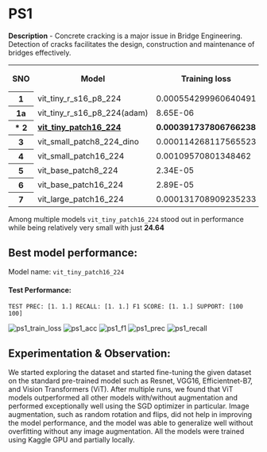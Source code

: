 # PS1 
**Description** - Concrete cracking is a major issue in Bridge Engineering. Detection of cracks facilitates the design, construction and maintenance of bridges effectively.

<table>
    <tr>
        <th  rowspan="2">SNO</th>
        <th rowspan="2">Model</td>
        <th rowspan="2">Training loss</td>
        <th rowspan="2">Training accuracy</td>
        <th rowspan="2">Validation loss</td>
        <th rowspan="2">Validation accuracy</td>
        <th  rowspan="2">Test Loss</td>
        <th  rowspan="2">Test Accuracy</td>
        <th colspan="2"  >Precision</td>
        <th colspan="2" >Recall</td>
        <th colspan="2" >F1 Score</td>
        <th colspan="2">Support</td>
        <th rowspan="2" rowspan="2">Size(mb)</td>
    </tr>
    <tr>
        <td>Positive</td>
        <td>Negative</td>
        <td>Positive</td>
        <td>Negative</td>
        <td>Positive</td>
        <td>Negative</td>
        <td>Positive</td>
        <td>Negative</td>
    </tr>
    <tr>
        <th>1</th>
        <td>vit_tiny_r_s16_p8_224</td>
        <td>0.000554299960640491</td>
        <td>100</td>
        <td>0.0162891943918321</td>
        <td>98.5576923076923</td>
        <td>0.0168405814239612</td>
        <td>100</td>
        <td>1</td>
        <td>1</td>
        <td>1</td>
        <td>1</td>
        <td>1</td>
        <td>1</td>
        <td>100</td>
        <td>100</td>
        <td>24.64</td>
    </tr>
    <tr>
        <th>1a</th>
        <td>vit_tiny_r_s16_p8_224(adam)</td>
        <td>8.65E-06</td>
        <td>100</td>
        <td>0.341207414359325</td>
        <td>96.1538461538461</td>
        <td>1.32988578424848</td>
        <td>84.1346153846153</td>
        <td>0.75757576</td>
        <td>1</td>
        <td>1</td>
        <td>0.68</td>
        <td>0.86206897</td>
        <td>0.80952381</td>
        <td>100</td>
        <td>100</td>
        <td>24.64</td>
    </tr>
    <tr>
        <th><b>* 2</b></th>
        <td><b><a href="https://github.com/FrozenWolf-Cyber/L-T-EduTech-Hackathon/blob/main/PS1/vit_tiny_patch16_224.ipynb">vit_tiny_patch16_224</a></b></td>
        <td><b>0.000391737806766238</b></td>
        <td><b>100</b></td>
        <td><b>0.0066456968404684</b></td>
        <td><b>100</b></td>
        <td><b>0.00862143541542956</b></td>
        <td><b>100</b></td>
        <td><b>1</b></td>
        <td><b>1</b></td>
        <td><b>1</b></td>
        <td><b>1</b></td>
        <td><b>1</b></td>
        <td><b>1</b></td>
        <td><b>100<</b>/td>
        <td><b>100</b></td>
        <td><b>24.64</b></td>
    </tr>
    <tr>
        <th>3</th>
        <td>vit_small_patch8_224_dino</td>
        <td>0.000114268117565523</td>
        <td>100</td>
        <td>0.000981450813504544</td>
        <td>100</td>
        <td>0.00134592478011304</td>
        <td>100</td>
        <td>1</td>
        <td>1</td>
        <td>1</td>
        <td>1</td>
        <td>1</td>
        <td>1</td>
        <td>100</td>
        <td>100</td>
        <td>86.74</td>
    </tr>
    <tr>
        <th>4</th>
        <td>vit_small_patch16_224</td>
        <td>0.00109570801348462</td>
        <td>100</td>
        <td>0.0165256364203882</td>
        <td>99.0384615384615</td>
        <td>0.0172053847032097</td>
        <td>100</td>
        <td>1</td>
        <td>1</td>
        <td>1</td>
        <td>1</td>
        <td>1</td>
        <td>1</td>
        <td>100</td>
        <td>100</td>
        <td>86.72</td>
    </tr>
    <tr>
        <th>5</th>
        <td>vit_base_patch8_224</td>
        <td>2.34E-05</td>
        <td>100</td>
        <td>0.0109473363600591</td>
        <td>99.5</td>
        <td>0.0298415567417396</td>
        <td>99</td>
        <td>1</td>
        <td>0.98039216</td>
        <td>0.98</td>
        <td>1</td>
        <td>0.98989899</td>
        <td>0.99009901</td>
        <td>100</td>
        <td>100</td>
        <td>343.3</td>
    </tr>
    <tr>
        <th>6</th>
        <td>vit_base_patch16_224</td>
        <td>2.89E-05</td>
        <td>100</td>
        <td>0.000303537664754003</td>
        <td>100</td>
        <td>0.000899293540896906</td>
        <td>100</td>
        <td>1</td>
        <td>1</td>
        <td>1</td>
        <td>1</td>
        <td>1</td>
        <td>1</td>
        <td>100</td>
        <td>100</td>
        <td>343.26</td>
    </tr>
    <tr>
        <th>7</th>
        <td>vit_large_patch16_224</td>
        <td>0.000131708909235233</td>
        <td>100</td>
        <td>0.00477138461696085</td>
        <td>100</td>
        <td>0.0421330400995793</td>
        <td>99.5</td>
        <td>1</td>
        <td>0.99009901</td>
        <td>0.99</td>
        <td>1</td>
        <td>0.99497487</td>
        <td>0.99502488</td>
        <td>100</td>
        <td>100</td>
        <td>1.21gb</td>
    </tr>
</table>

Among multiple models ```vit_tiny_patch16_224``` stood out in performance while being relatively very small with just **24.64**

## Best model performance:
Model name: ```vit_tiny_patch16_224```
#### Test Performance: 
```LOSS : 0.008621435415429564  ACCURACY : 100.0
TEST PREC: [1. 1.] RECALL: [1. 1.] F1 SCORE: [1. 1.] SUPPORT: [100 100]
```
![ps1_train_loss](https://user-images.githubusercontent.com/57902078/212643768-df338cdf-c168-4927-9c8d-36b6b49107c2.png)
![ps1_acc](https://user-images.githubusercontent.com/57902078/212643921-f3e223c9-f9fa-4d46-be00-e8ca7e10474c.png)
![ps1_f1](https://user-images.githubusercontent.com/57902078/212644035-16846980-b647-418d-a7db-7e0dfb157f86.png)
![ps1_prec](https://user-images.githubusercontent.com/57902078/212644438-2caa44ec-81ee-4fbd-9817-9575dde06b3e.png)
![ps1_recall](https://user-images.githubusercontent.com/57902078/212644453-551bba79-80bb-4542-8235-4de5c65c7851.png)

## Experimentation & Observation:

We started exploring the dataset and started fine-tuning the given dataset on the standard pre-trained model such as Resnet, VGG16, Efficientnet-B7, and Vision Transformers (ViT). After multiple runs, we found that ViT models outperformed all other models with/without augmentation and performed exceptionally well using the SGD optimizer in particular. Image augmentation, such as random rotation and flips, did not help in improving the model performance, and the model was able to generalize well without overfitting without any image augmentation.
All the models were trained using Kaggle GPU and partially locally.
